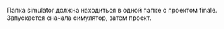 Папка simulator должна находиться в одной папке с проектом finale.
Запускается сначала симулятор, затем проект.
